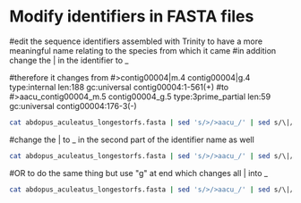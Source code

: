 # Modify identifiers in FASTA files

#edit the sequence identifiers assembled with Trinity to have a more meaningful name relating to the species from which it came
#in addition change the | in the identifier to _

#therefore it changes from
#>contig00004|m.4 contig00004|g.4 type:internal len:188 gc:universal contig00004:1-561(+)
#to
#>aacu_contig00004_m.5 contig00004_g.5 type:3prime_partial len:59 gc:universal contig00004:176-3(-)

```bash
cat abdopus_aculeatus_longestorfs.fasta | sed 's/>/>aacu_/' | sed s/\|/_/
```
#change the | to _ in the second part of the identifier name as well

```bash
cat abdopus_aculeatus_longestorfs.fasta | sed 's/>/>aacu_/' | sed s/\|/_/ | sed s/\|/_/
```

#OR to do the same thing but use "g" at end which changes all | into _

```bash
cat abdopus_aculeatus_longestorfs.fasta | sed 's/>/>aacu_/' | sed s/\|/_/g
```
